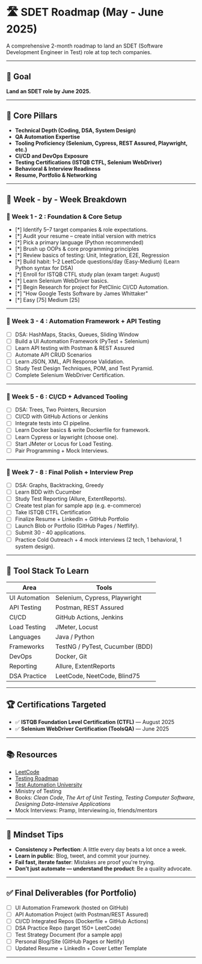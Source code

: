 # 🛣️ SDET Roadmap (May - June 2025)

A comprehensive 2-month roadmap to land an SDET (Software Development Engineer in Test) role at top tech companies.

---

## 🎯 Goal

**Land an SDET role by June 2025.**

---

## 📌 Core Pillars

- **Technical Depth (Coding, DSA, System Design)**
- **QA Automation Expertise**
- **Tooling Proficiency (Selenium, Cypress, REST Assured, Playwright, etc.)**
- **CI/CD and DevOps Exposure**
- **Testing Certifications (ISTQB CTFL, Selenium WebDriver)**
- **Behavioral & Interview Readiness**
- **Resume, Portfolio & Networking**

---

## 📆 Week - by - Week Breakdown

### 📅 Week 1 - 2 : Foundation & Core Setup

- [*] Identify 5–7 target companies & role expectations.
- [*] Audit your resume – create initial version with metrics
- [*] Pick a primary language (Python recommended)
- [*] Brush up OOPs & core programming principles
- [*] Review basics of testing: Unit, Integration, E2E, Regression
- [*] Build habit: 1–2 LeetCode questions/day (Easy-Medium) (Learn Python syntax for DSA)
- [*] Enroll for ISTQB CTFL study plan (exam target: August)
- [*] Learn Selenium WebDriver basics.
- [*] Begin Research for project for PetClinic CI/CD Automation.
- [*] "How Google Tests Software by James Whittaker"
- [*] Easy [75] Medium [25]

---

### 📅 Week 3 - 4 : Automation Framework + API Testing

- [ ] DSA: HashMaps, Stacks, Queues, Sliding Window
- [ ] Build a UI Automation Framework (PyTest + Selenium)
- [ ] Learn API testing with Postman & REST Assured
- [ ] Automate API CRUD Scenarios
- [ ] Learn JSON, XML, API Response Validation.
- [ ] Study Test Design Techniques, POM, and Test Pyramid.
- [ ] Complete Selenium WebDriver Certification.

---

### 📅 Week 5 - 6 : CI/CD + Advanced Tooling

- [ ] DSA: Trees, Two Pointers, Recursion
- [ ] CI/CD with GitHub Actions or Jenkins
- [ ] Integrate tests into CI pipeline.
- [ ] Learn Docker basics & write Dockerfile for framework.
- [ ] Learn Cypress or laywright (choose one).
- [ ] Start JMeter or Locus for Load Testing.
- [ ] Pair Programming + Mock Interviews.

---

### 📅 Week 7 - 8 : Final Polish + Interview Prep

- [ ] DSA: Graphs, Backtracking,  Greedy
- [ ] Learn BDD with Cucumber
- [ ] Study Test Reporting (Allure, ExtentReports).
- [ ] Create test plan for sample app (e.g. e-commerce)
- [ ] Take ISTQB CTFL Certification
- [ ] Finalize Resume + LinkedIn + GitHub Portfolio
- [ ] Launch Blob or Portfolio (GitHub Pages / Netflify).
- [ ] Submit 30 - 40 applications.
- [ ] Practice Cold Outreach + 4 mock interviews (2 tech, 1 behavioral, 1 system design).

---

## 🔧 Tool Stack To Learn

| Area | Tools |
|------|-------|
| UI Automation | Selenium, Cypress, Playwright |
| API Testing | Postman, REST Assured |
| CI/CD | GitHub Actions, Jenkins |
| Load Testing | JMeter, Locust |
| Languages | Java / Python |
| Frameworks | TestNG / PyTest, Cucumber (BDD) |
| DevOps | Docker, Git |
| Reporting | Allure, ExtentReports |
| DSA Practice | LeetCode, NeetCode, Blind75 |

---

## 🏆 Certifications Targeted

- ✅ **ISTQB Foundation Level Certification (CTFL)** — August 2025
- ✅ **Selenium WebDriver Certification (ToolsQA)** — June 2025

---

## 📚 Resources

- [LeetCode](https://leetcode.com/)
- [Testing Roadmap](https://roadmap.sh/qa)
- [Test Automation University](https://testautomationu.applitools.com/)
- Ministry of Testing
- Books: *Clean Code*, *The Art of Unit Testing*, *Testing Computer Software*, *Designing Data-Intensive Applications*
- Mock Interviews: Pramp, Interviewing.io, friends/mentors

---

## 🧠 Mindset Tips

- **Consistency > Perfection**: A little every day beats a lot once a week.
- **Learn in public**: Blog, tweet, and commit your journey.
- **Fail fast, iterate faster**: Mistakes are proof you're trying.
- **Don’t just automate — understand the product**: Be a quality advocate.

---

## ✅ Final Deliverables (for Portfolio)

- [ ] UI Automation Framework (hosted on GitHub)
- [ ] API Automation Project (with Postman/REST Assured)
- [ ] CI/CD Integrated Repos (Dockerfile + GitHub Actions)
- [ ] DSA Practice Repo (target 150+ LeetCode)
- [ ] Test Strategy Document (for a sample app)
- [ ] Personal Blog/Site (GitHub Pages or Netlify)
- [ ] Updated Resume + LinkedIn + Cover Letter Template

---

